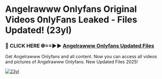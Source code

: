 # Angelrawww Onlyfans Original Videos 0nlyFans Leaked - Files Updated! (23yl)

<h3>🔴 CLICK HERE 🌐==►► <a href="https://tinyurl.com/ehrbuxhb" rel="nofollow">Angelrawww Onlyfans Updated Files</a></h3>

Get Angelrawww Onlyfans and all content. Now you can access all videos and pictures of Angelrawww Onlyfans. New Updated Files 2025!

[![23yl](https://i.imgur.com/lVYEuWS.gif)](https://tinyurl.com/ehrbuxhb)
